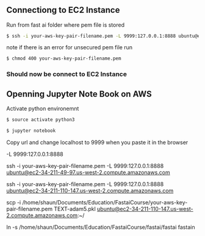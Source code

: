 #




## Connectiong to EC2 Instance

Run from fast ai folder where pem file is stored

```bash
$ ssh -i your-aws-key-pair-filename.pem -L 9999:127.0.0.1:8888 ubuntu@ec2-34-216-178-210.us-west-2.compute.amazonaws.com
```
note if there is an error for unsecured pem file
run 
```bash
$ chmod 400 your-aws-key-pair-filename.pem
```

### Should now be connect to EC2 Instance

## Openning Jupyter Note Book on AWS

Activate python environemnt

```bash
$ source activate python3
```

```bash
$ jupyter notebook
```

Copy url and change localhost to 9999 when you paste it in the browser

-L 9999:127.0.0.1:8888

ssh -i your-aws-key-pair-filename.pem -L 9999:127.0.0.1:8888 ubuntu@ec2-34-211-49-97.us-west-2.compute.amazonaws.com

ssh -i your-aws-key-pair-filename.pem -L 9999:127.0.0.1:8888 ubuntu@ec2-34-211-110-147.us-west-2.compute.amazonaws.com



scp  -i /home/shaun/Documents/Education/FastaiCourse/your-aws-key-pair-filename.pem  TEXT-adam5.pkl ubuntu@ec2-34-211-110-147.us-west-2.compute.amazonaws.com:~/



 ln -s /home/shaun/Documents/Education/FastaiCourse/fastai/fastai fastain
